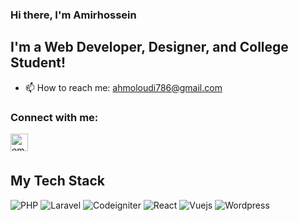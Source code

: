 ### **Hi there, I'm Amirhossein**

## **I'm a Web Developer, Designer, and College Student!**

- 📫 How to reach me: <a src="mailto:ahmoloudi786@gmail.com">ahmoloudi786@gmail.com</a>

### **Connect with me:**

<a href="mailto:ahmoloudi786@gmail.com"><img align="left" alt="email" title="Email" width="28px" src="https://cdn0.iconfinder.com/data/icons/social-media-and-logos-11/32/Gmail_envelope_letter_email_Gmail_envelope_letter_email-256.png" /></a>

<br/><br/>
## **My Tech Stack**


![PHP](https://img.shields.io/badge/-PHP-000?style=flat-square&logo=php)
![Laravel](https://img.shields.io/badge/-Laravel-000?style=flat-square&logo=Laravel)
![Codeigniter](https://img.shields.io/badge/-Codeigniter-000?style=flat-square&logo=Codeigniter)
![React](https://img.shields.io/badge/-React-000?style=flat-square&logo=React)
![Vuejs](https://img.shields.io/badge/-Vuejs-000?style=flat-square&logo=Vuejs)
![Wordpress](https://img.shields.io/badge/-Wordpress-000?style=flat-square&logo=Wordpress)

<br/><br/>

[email]: ahmoloudi786@gmail.com
